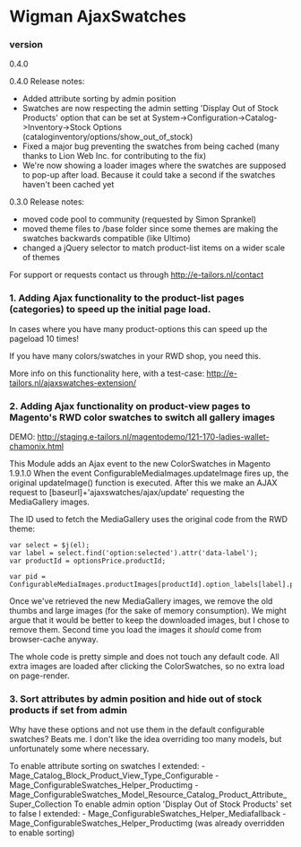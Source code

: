# Wigman AjaxSwatches

### version
0.4.0

0.4.0 Release notes:
- Added attribute sorting by admin position
- Swatches are now respecting the admin setting 'Display Out of Stock Products' option that can be set at System->Configuration->Catalog->Inventory->Stock Options (cataloginventory/options/show_out_of_stock)
- Fixed a major bug preventing the swatches from being cached (many thanks to Lion Web Inc. for contributing to the fix)
- We're now showing a loader images where the swatches are supposed to pop-up after load. Because it could take a second if the swatches haven't been cached yet

0.3.0 Release notes:
- moved code pool to community (requested by Simon Sprankel)
- moved theme files to /base folder since some themes are making the swatches backwards compatible (like Ultimo)
- changed a jQuery selector to match product-list items on a wider scale of themes

For support or requests contact us through http://e-tailors.nl/contact

### 1. Adding Ajax functionality to the product-list pages (categories) to speed up the initial page load.
In cases where you have many product-options this can speed up the pageload 10 times!

If you have many colors/swatches in your RWD shop, you need this.

More info on this functionality here, with a test-case: http://e-tailors.nl/ajaxswatches-extension/



### 2. Adding Ajax functionality on product-view pages to Magento's RWD color swatches to switch all gallery images

DEMO: http://staging.e-tailors.nl/magentodemo/121-170-ladies-wallet-chamonix.html

This Module adds an Ajax event to the new ColorSwatches in Magento 1.9.1.0
When the event ConfigurableMediaImages.updateImage fires up, the original updateImage() function is executed.
After this we make an AJAX request to [baseurl]+'ajaxswatches/ajax/update' requesting the MediaGallery images.

The ID used to fetch the MediaGallery uses the original code from the RWD theme:

	var select = $j(el);
	var label = select.find('option:selected').attr('data-label');
	var productId = optionsPrice.productId;
	        
	var pid = ConfigurableMediaImages.productImages[productId].option_labels[label].products[0];
	

Once we've retrieved the new MediaGallery images, we remove the old thumbs and large images (for the sake of memory consumption). We might argue that it would be better to keep the downloaded images, but I chose to remove them. Second time you load the images it *should* come from browser-cache anyway.

The whole code is pretty simple and does not touch any default code. All extra images are loaded after clicking the ColorSwatches, so no extra load on page-render.

### 3. Sort attributes by admin position and hide out of stock products if set from admin

Why have these options and not use them in the default configurable swatches? Beats me.
I don't like the idea overriding too many models, but unfortunately some where necessary.

To enable attribute sorting on swatches I extended:
	- Mage_Catalog_Block_Product_View_Type_Configurable
	- Mage_ConfigurableSwatches_Helper_Productimg
	- Mage_ConfigurableSwatches_Model_Resource_Catalog_Product_Attribute_Super_Collection
To enable admin option 'Display Out of Stock Products' set to false I extended:
	- Mage_ConfigurableSwatches_Helper_Mediafallback
	- Mage_ConfigurableSwatches_Helper_Productimg (was already overridden to enable sorting)
